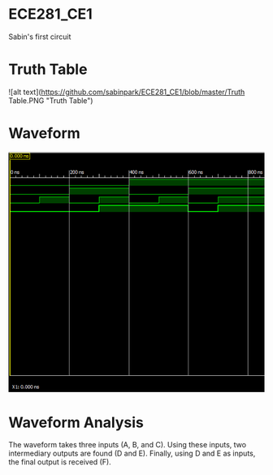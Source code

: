 ECE281_CE1
==========

Sabin's first circuit

# Truth Table

![alt text](https://github.com/sabinpark/ECE281_CE1/blob/master/Truth Table.PNG "Truth Table")

# Waveform

![alt text](https://github.com/sabinpark/ECE281_CE1/blob/master/Waveform.PNG "Testbench Waveform")

# Waveform Analysis

The waveform takes three inputs (A, B, and C).  Using these inputs, two intermediary outputs are found (D and E).  Finally, using D and E as inputs, the final output is received (F).
